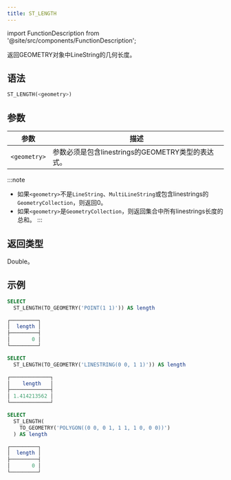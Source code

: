 ```yaml
---
title: ST_LENGTH
---
```

import FunctionDescription from '@site/src/components/FunctionDescription';

<FunctionDescription description="引入或更新: v1.2.555"/>

返回GEOMETRY对象中LineString的几何长度。

## 语法

```sql
ST_LENGTH(<geometry>)
```

## 参数

| 参数         | 描述                                                                 |
|--------------|---------------------------------------------------------------------|
| `<geometry>` | 参数必须是包含linestrings的GEOMETRY类型的表达式。                  |

:::note
- 如果`<geometry>`不是`LineString`、`MultiLineString`或包含linestrings的`GeometryCollection`，则返回0。
- 如果`<geometry>`是`GeometryCollection`，则返回集合中所有linestrings长度的总和。
:::

## 返回类型

Double。

## 示例

```sql
SELECT
  ST_LENGTH(TO_GEOMETRY('POINT(1 1)')) AS length

┌─────────┐
│  length │
├─────────┤
│       0 │
└─────────┘

SELECT
  ST_LENGTH(TO_GEOMETRY('LINESTRING(0 0, 1 1)')) AS length

┌─────────────┐
│    length   │
├─────────────┤
│ 1.414213562 │
└─────────────┘

SELECT
  ST_LENGTH(
    TO_GEOMETRY('POLYGON((0 0, 0 1, 1 1, 1 0, 0 0))')
  ) AS length

┌─────────┐
│  length │
├─────────┤
│       0 │
└─────────┘
```